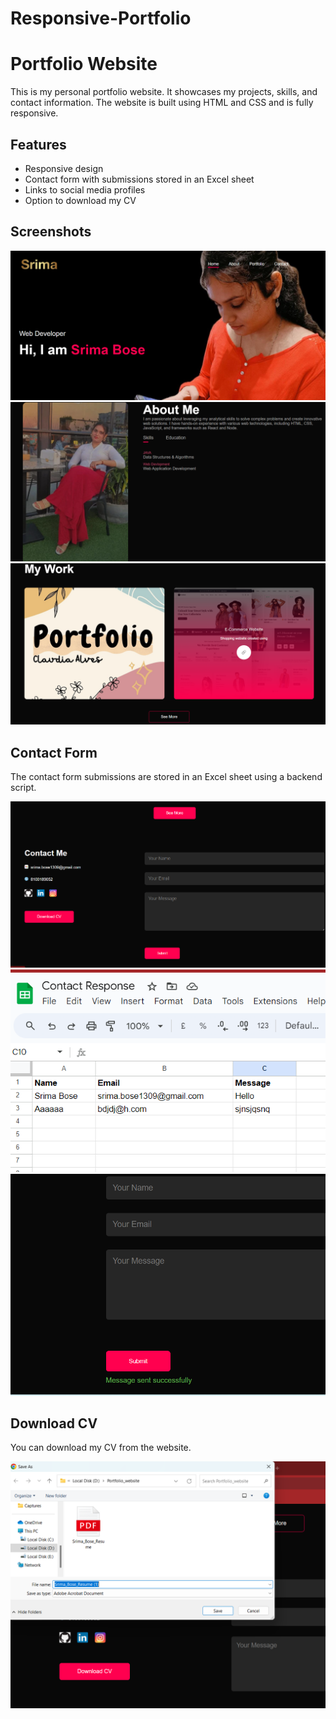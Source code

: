 # Responsive-Portfolio
# Portfolio Website

This is my personal portfolio website. It showcases my projects, skills, and contact information. The website is built using HTML and CSS and is fully responsive.

## Features

- Responsive design
- Contact form with submissions stored in an Excel sheet
- Links to social media profiles
- Option to download my CV

## Screenshots

![Screenshot 1](Screenshot8.png)
![Screenshot 2](Screenshot2.png)
![Screenshot 7](Screenshot7.png)

## Contact Form

The contact form submissions are stored in an Excel sheet using a backend script.


![Screenshot 3](Screenshot3.png)
![Screenshot 4](Screenshot4.png)
![Screenshot 5](Screenshot5.png)


## Download CV

You can download my CV from the website.


![Screenshot 6](Screenshot6.png)

